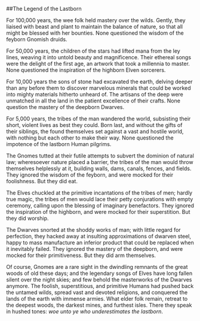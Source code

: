 ##The Legend of the Lastborn

For 100,000 years, the wee folk held mastery over the wilds. Gently, they liaised with beast and plant to maintain the balance of nature, so that all might be blessed with her bounties. None questioned the wisdom of the feyborn Gnomish druids. 

For 50,000 years, the children of the stars had lifted mana from the ley lines, weaving it into untold beauty and magnificence. Their ethereal songs were the delight of the first age, an artwork that took a millennia to master. None questioned the inspiration of the highborn Elven sorcerers. 

For 10,000 years the sons of stone had excavated the earth, delving deeper than any before them to discover marvelous minerals that could be worked into mighty materials hitherto unheard of. The artisans of the deep were unmatched in all the land in the patient excellence of their crafts. None question the mastery of the deepborn Dwarves.

For 5,000 years, the tribes of the man wandered the world, subsisting their short, violent lives as best they could. Born last, and without the gifts of their siblings, the found themselves set against a vast and hostile world, with nothing but each other to make their way. None questioned the impotence of the lastborn Human pilgrims.

The Gnomes tutted at their futile attempts to subvert the dominion of natural law; wheresoever nature placed a barrier, the tribes of the man would throw themselves helplessly at it, building walls, dams, canals, fences, and fields. They ignored the wisdom of the feyborn, and were mocked for their foolishness. But they did eat.

The Elves chuckled at the primitive incantations of the tribes of men; hardly true magic, the tribes of men would lace their petty conjurations with empty ceremony, calling upon the blessing of imaginary benefactors. They ignored the inspiration of the highborn, and were mocked for their superstition. But they did worship.

The Dwarves snorted at the shoddy works of man; with little regard for perfection, they hacked away at insulting approximations of dwarven steel, happy to mass manufacture an inferior product that could be replaced when it inevitably failed. They ignored the mastery of the deepborn, and were mocked for their primitiveness. But they did arm themselves.

Of course, Gnomes are a rare sight in the dwindling remnants of the great woods of old these days; and the legendary songs of Elves have long fallen silent over the night skies; and few behold the masterworks of the Dwarves anymore. The foolish, superstitious, and primitive Humans had pushed back the untamed wilds, spread vast and devoted religions, and conquered the lands of the earth with immense armies. What elder folk remain, retreat to the deepest woods, the darkest mines, and furthest isles. There they speak in hushed tones: _woe unto ye who underestimates the lastborn_.
